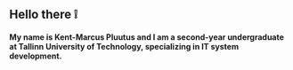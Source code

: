 ## Hello there :grey_exclamation:

#### My name is Kent-Marcus Pluutus and I am a second-year undergraduate at Tallinn University of Technology, specializing in IT system development. 

